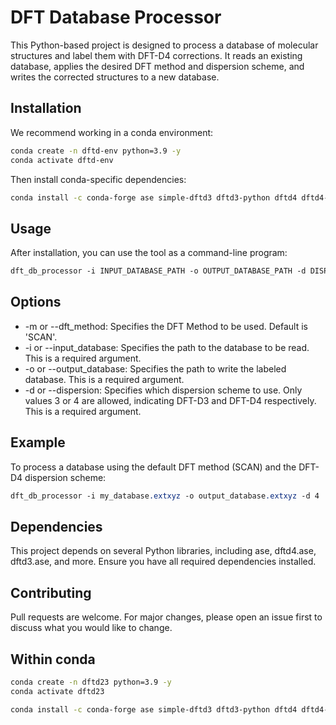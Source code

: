 # DFT Database Processor

This Python-based project is designed to process a database of molecular 
structures and label them with DFT-D4 corrections. It reads an existing 
database, applies the desired DFT method and dispersion scheme, and writes the 
corrected structures to a new database.

## Installation

We recommend working in a conda environment:

```bash
conda create -n dftd-env python=3.9 -y
conda activate dftd-env
```

Then install conda-specific dependencies:

```bash
conda install -c conda-forge ase simple-dftd3 dftd3-python dftd4 dftd4-python -y
```

## Usage

After installation, you can use the tool as a command-line program:

```css
dft_db_processor -i INPUT_DATABASE_PATH -o OUTPUT_DATABASE_PATH -d DISPERSION_SCHEME
```

## Options

 - -m or --dft_method: Specifies the DFT Method to be used. Default is 'SCAN'.
 - -i or --input_database: Specifies the path to the database to be read. This is a required argument.
 - -o or --output_database: Specifies the path to write the labeled database. This is a required argument.
 - -d or --dispersion: Specifies which dispersion scheme to use. Only values 3 or 4 are allowed, indicating DFT-D3 and DFT-D4 respectively. This is a required argument.

## Example

To process a database using the default DFT method (SCAN) and the DFT-D4 dispersion scheme:

```css
dft_db_processor -i my_database.extxyz -o output_database.extxyz -d 4
```

## Dependencies

This project depends on several Python libraries, including ase, dftd4.ase, 
dftd3.ase, and more. Ensure you have all required dependencies installed.

## Contributing

Pull requests are welcome. For major changes, please open an issue first to 
discuss what you would like to change.


## Within conda

```bash
conda create -n dftd23 python=3.9 -y
conda activate dftd23

conda install -c conda-forge ase simple-dftd3 dftd3-python dftd4 dftd4-python -y
```